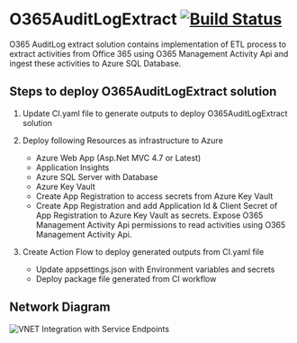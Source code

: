 # O365AuditLogExtract [![Build Status](https://github.com/prdpsvs/O365AuditLogExtract/workflows/CI/badge.svg?branch=master)](https://github.com/prdpsvs/O365AuditLogExtract)

O365 AuditLog extract solution contains implementation of ETL process to extract activities from Office 365 using O365 Management Activity Api and ingest these activities to Azure SQL Database.

## Steps to deploy O365AuditLogExtract solution

1. Update CI.yaml file to generate outputs to deploy O365AuditLogExtract solution
2. Deploy following Resources as infrastructure to Azure
    * Azure Web App (Asp.Net MVC 4.7 or Latest)
    * Application Insights
    * Azure SQL Server with Database
    * Azure Key Vault
    * Create App Registration to access secrets from Azure Key Vault
    * Create App Registration and add Application Id & Client Secret of App Registration to Azure Key Vault as secrets. Expose O365 Management Activity Api permissions to read activities using O365 Management Activity Api.

4. Create Action Flow to deploy generated outputs from CI.yaml file
    * Update appsettings.json with Environment variables and secrets
    * Deploy package file generated from CI workflow
    
## Network Diagram 

![VNET Integration with Service Endpoints](https://github.com/prdpsvs/O365AuditLogExtract/blob/master/Networking%20Diagram%20with%20VNET%20%26%20Service%20Endpoint.png")




